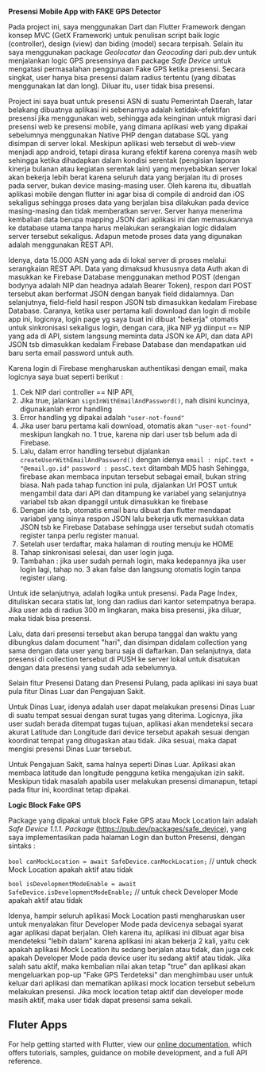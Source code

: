 **Presensi Mobile App with FAKE GPS Detector**

Pada project ini, saya menggunakan Dart dan Flutter Framework dengan konsep MVC (GetX Framework) untuk penulisan script baik logic (controller), design (view) dan biding (model) secara terpisah. Selain itu saya menggunakan package _Geolocator_ dan _Geocoding_ dari pub.dev untuk menjalankan logic GPS presensinya dan package _Safe Device_ untuk mengatasi permasalahan penggunaan Fake GPS ketika presensi. Secara singkat, user hanya bisa presensi dalam radius tertentu (yang dibatas menggunakan lat dan long). Diluar itu, user tidak bisa presensi.

Project ini saya buat untuk presensi ASN di suatu Pemerintah Daerah, latar belakang dibuatnya aplikasi ini sebenarnya adalah ketidak-efektifan presensi jika menggunakan web, sehingga ada keinginan untuk migrasi dari presensi web ke presensi mobile, yang dimana aplikasi web yang dipakai sebelumnya menggunakan Native PHP dengan database SQL yang disimpan di server lokal. Meskipun aplikasi web tersebut di web-view menjadi app android, tetapi dirasa kurang efektif karena corenya masih web sehingga ketika dihadapkan dalam kondisi serentak (pengisian laporan kinerja bulanan atau kegiatan serentak lain) yang menyebabkan server lokal akan bekerja lebih berat karena seluruh data yang berjalan itu di proses pada server, bukan device masing-masing user. Oleh karena itu, dibuatlah aplikasi mobile dengan flutter ini agar bisa di compile di android dan iOS sekaligus sehingga proses data yang berjalan bisa dilakukan pada device masing-masing dan tidak memberatkan server. Server hanya menerima kembalian data berupa mapping JSON dari aplikasi ini dan memasukannya ke database utama tanpa harus melakukan serangkaian logic didalam server tersebut sekaligus. Adapun metode proses data yang digunakan adalah menggunakan REST API.

Idenya, data 15.000 ASN yang ada di lokal server di proses melalui serangkaian REST API. Data yang dimaksud khususnya data Auth akan di masukkan ke Firebase Database menggunakan method POST (dengan bodynya adalah NIP dan headnya adalah Bearer Token), respon dari POST tersebut akan berformat JSON dengan banyak field didalamnya. Dan selanjutnya, field-field hasil respon JSON tsb dimasukkan kedalam Firebase Database. Caranya, ketika user pertama kali download dan login di mobile app ini, logicnya, login page yg saya buat ini dibuat "bekerja" otomatis untuk sinkronisasi sekaligus login, dengan cara, jika NIP yg diinput == NIP yang ada di API, sistem langsung meminta data JSON ke API, dan data API JSON tsb dimasukkan kedalam Firebase Database dan mendapatkan uid baru serta email password untuk auth.

Karena login di Firebase mengharuskan authentikasi dengan email, maka logicnya saya buat seperti berikut :
1. Cek NIP dari controller == NIP API,
2. Jika true, jalankan `signInWithEmailAndPassword()`, nah disini kuncinya, digunakanlah error handling
3. Error handling yg dipakai adalah `"user-not-found"`
4. Jika user baru pertama kali download, otomatis akan `"user-not-found"` meskipun langkah no. 1 true, 
        karena nip dari user tsb belum ada di Firebase. 
5. Lalu, dalam error handling tersebut dijalankan `createUserWithEmailAndPassword()` dengan idenya 
`email : nipC.text + "@email.go.id"`
`password : passC.text` ditambah MD5 hash
Sehingga, firebase akan membaca inputan tersebut sebagai email, bukan string biasa.
Nah pada tahap function ini pula, dijalankan Url POST untuk mengambil data dari API dan ditampung ke variabel yang selanjutnya variabel tsb akan dipanggil untuk dimasukkan ke firebase
6. Dengan ide tsb, otomatis email baru dibuat dan flutter mendapat variabel yang isinya respon JSON lalu bekerja utk memasukkan data JSON tsb ke Firebase Database sehingga user tersebut sudah otomatis register tanpa perlu register manual.
7. Setelah user terdaftar, maka halaman di routing menuju ke HOME
8. Tahap sinkronisasi selesai, dan user login juga.
9. Tambahan : jika user sudah pernah login, maka kedepannya jika user login lagi, tahap no. 3 akan false dan langsung otomatis login tanpa register ulang.

Untuk ide selanjutnya, adalah logika untuk presensi. Pada Page Index, dituliskan secara statis lat, long dan radius dari kantor setempatnya berapa. Jika user ada di radius 300 m lingkaran, maka bisa presensi, jika diluar, maka tidak bisa presensi.

Lalu, data dari presensi tersebut akan berupa tanggal dan waktu yang dibungkus dalam document "hari", dan disimpan didalam collection yang sama dengan data user yang baru saja di daftarkan. Dan selanjutnya, data presensi di collection tersebut di PUSH ke server lokal untuk disatukan dengan data presensi yang sudah ada sebelumnya.

Selain fitur Presensi Datang dan Presensi Pulang, pada aplikasi ini saya buat pula fitur Dinas Luar dan Pengajuan Sakit. 

Untuk Dinas Luar, idenya adalah user dapat melakukan presensi Dinas Luar di suatu tempat sesuai dengan surat tugas yang diterima. Logicnya, jika user sudah berada ditempat tugas tujuan, aplikasi akan mendeteksi secara akurat Latitude dan Longitude dari device tersebut apakah sesuai dengan koordinat tempat yang ditugaskan atau tidak. Jika sesuai, maka dapat mengisi presensi Dinas Luar tersebut. 

Untuk Pengajuan Sakit, sama halnya seperti Dinas Luar. Aplikasi akan membaca latitude dan longitude pengguna ketika mengajukan izin sakit. Meskipun tidak masalah apabila user melakukan presensi dimanapun, tetapi pada fitur ini, koordinat tetap dipakai.



**Logic Block Fake GPS**

Package yang dipakai untuk block Fake GPS atau Mock Location lain adalah _Safe Device 1.1.1. Package_ (https://pub.dev/packages/safe_device), yang saya implementasikan pada halaman Login dan button Presensi, dengan sintaks : 

`bool canMockLocation = await SafeDevice.canMockLocation;` // untuk check Mock Location apakah aktif atau tidak

`bool isDevelopmentModeEnable = await SafeDevice.isDevelopmentModeEnable;` // untuk check Developer Mode apakah aktif atau tidak

Idenya, hampir seluruh aplikasi Mock Location pasti mengharuskan user untuk menyalakan fitur Developer Mode pada devicenya sebagai syarat agar aplikasi dapat berjalan. Oleh karena itu, aplikasi ini dibuat agar bisa mendeteksi "lebih dalam" karena aplikasi ini akan bekerja 2 kali, yaitu cek apakah aplikasi Mock Location itu sedang berjalan atau tidak, dan juga cek apakah Developer Mode pada device user itu sedang aktif atau tidak. Jika salah satu aktif, maka kembalian nilai akan tetap "true" dan aplikasi akan mengeluarkan pop-up "Fake GPS Terdeteksi" dan menghimbau user untuk keluar dari aplikasi dan mematikan aplikasi mock location tersebut sebelum melakukan presensi. Jika mock location tetap aktif dan developer mode masih aktif, maka user tidak dapat presensi sama sekali.


## Fluter Apps

For help getting started with Flutter, view our
[online documentation](https://flutter.dev/docs), which offers tutorials,
samples, guidance on mobile development, and a full API reference.
